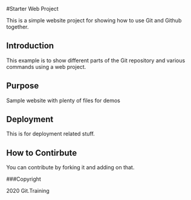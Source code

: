 #Starter Web Project

This is a simple website project for showing how to use Git and Github together.

## Introduction
This example is to show different parts of the Git repository and various commands using a web project.


## Purpose
Sample website with plenty of files for demos

## Deployment
This is for deployment related stuff.

## How to Contirbute
You can contribute by forking it and adding on that. 

###Copyright

2020 Git.Training


